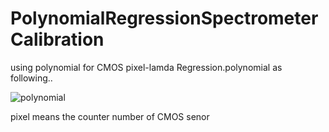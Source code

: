 # PolynomialRegressionSpectrometerCalibration

using  polynomial for CMOS pixel-lamda Regression.polynomial as following..


![polynomial](https://latex.codecogs.com/svg.image?\lambda&space;_{pix_{i}}=a_{0}&plus;a_{1}*pix_{i}&plus;a_{2}*(pix_{i})^{2}&plus;a_{3}*(pix_{i})^{3}&plus;...)


pixel means the counter number of CMOS senor
